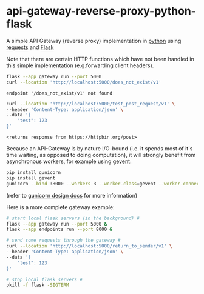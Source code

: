 # api-gateway-reverse-proxy-python-flask
A simple API Gateway (reverse proxy) implementation in [python](https://www.python.org) using [requests](https://github.com/psf/requests) and [Flask](https://github.com/pallets/flask)

Note that there are certain HTTP functions which have not been handled in this simple implementation (e.g.forwarding client headers). 

```bash
flask --app gateway run --port 5000
curl --location 'http://localhost:5000/does_not_exist/v1'
```
```
endpoint '/does_not_exist/v1' not found
```

```bash
curl --location 'http://localhost:5000/test_post_request/v1' \
--header 'Content-Type: application/json' \
--data '{
    "test": 123
}'
```

```
<returns response from https://httpbin.org/post>
```

Because an API-Gateway is by nature I/O-bound (i.e. it spends most of it's time waiting, as opposed to doing computation), it will strongly benefit from asynchronous workers, for example using [gevent](https://github.com/gevent/gevent):

```bash
pip install gunicorn
pip install gevent
gunicorn --bind :8000 --workers 3 --worker-class=gevent --worker-connections=999 main:app
```

(refer to [gunicorn design docs](https://docs.gunicorn.org/en/stable/design.html) for more information)

Here is a more complete gateway example:

```bash
# start local flask servers (in the background) #
flask --app gateway run --port 5000 &
flask --app endpoints run --port 8000 &

# send some requests through the gateway #
curl --location 'http://localhost:5000/return_to_sender/v1' \
--header 'Content-Type: application/json' \
--data '{
    "test": 123
}'

# stop local flask servers #
pkill -f flask -SIGTERM
```